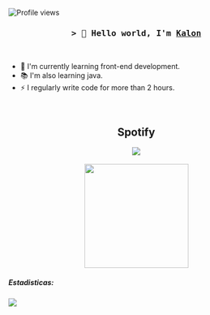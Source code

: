 

<!-- Profile Views Counter -->
![Profile views](https://gpvc.arturio.dev/oKalonm?v=3)

<!-- Intro  -->
<h3 align="center">
        <samp>&gt; 👋 Hello world, I'm
                <b><a target="_blank" href="">Kalon</a></b>
        </samp>
</h3>
<br>


- 🎒 I'm currently learning front-end development.
- 📚 I'm also learning java.
- ⚡ I regularly write code for more than 2 hours.

<br>

<!-- Footer -->
<h2 align="center">Spotify</h2>
<div align="center"><img src="https://spotify-github-profile.vercel.app/api/view?uid=7cxu1414pt4b2r7am1m2fay2q&cover_image=true&theme=novatorem"/></div>
        <br>
        
<div align="center"><img src="https://lanyard-profile-readme.vercel.app/api/582372411228291092" align="center" height="205"></div>


##### Estadisticas:
<a href="https://wakatime.com/@accomigt">
  <img src="https://github-readme-stats.vercel.app/api/wakatime?username=accomigt&show_icons=true&hide_border=true&theme=highcontrast" align="center">
</a>  



